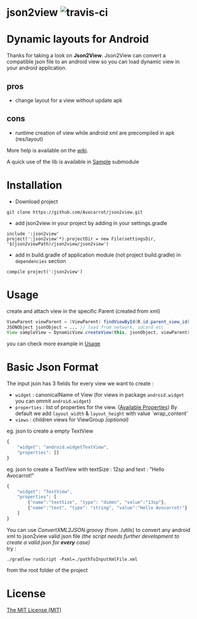 json2view  ![travis-ci](https://magnum.travis-ci.com/Avocarrot/json2view.svg?token=JZNsn6pty78ndT1Z2naj&branch=master)
============

# Dynamic layouts for Android

Thanks for taking a look on **Json2View**.
Json2View can convert a compatible json file to an android view so you can load dynamic view in your android application.


## pros
* change layout for a view without update apk

## cons
* runtime creation of view while android xml are precompiled in apk (res/layout)

More help is available on the [wiki](https://github.com/Avocarrot/json2view/wiki).

A quick use of the lib is available in [Sample](https://github.com/Avocarrot/json2view/tree/master/sample) submodule



# Installation
- Download project
```
git clone https://github.com/Avocarrot/json2view.git
```


- add json2view in your project by adding in your settings.gradle
```
include ':json2view'
project(':json2view'*).projectDir = new File(settingsDir, '$(json2viewPath)/json2view/json2view')
```


- add in build.gradle of application module (not project build.gradle) in `dependencies` section

```
compile project(':json2view')
```


# Usage
create and attach view in the specific Parent (created from xml) <br/>
```java
ViewParent viewParent = (ViewParent) findViewById(R.id.parent_view_id)
JSONObject jsonObject = ... // load from network, sdcard etc
View sampleView = DynamicView.createView(this, jsonObject, viewParent);
```

you can check more example in [Usage](https://github.com/Avocarrot/json2view/wiki/Usage)

# Basic Json Format
The input json has 3 fields for every view we want to create :

* `widget` : canonicalName of View (for views in package `android.widget` you can ommit `android.widget`)
* `properties` : list of properties for the view. ([Available Properties](https://github.com/Avocarrot/json2view/wiki/Available-Properties)) By default we add `layout_width` & `layout_height` with value `wrap_content'
* `views` : children views for ViewGroup _(optional)_

eg. json to create a empty TextView
```javascript
{
    "widget": "android.widgetTextView",
	"properties": []
}
```

eg. json to create a TextView with textSize : 12sp and text : "Hello Avocarrot!"
```javascript
{
    "widget": "TextView",
	"properties": [
	    {"name":"textSize", "type": "dimen", "value":"13sp"},
	    {"name":"text", "type": "string", "value":"Hello Avocarrot!"}
	]
}
```

You can use *ConvertXML2JSON.groovy* (from ./utils) to convert any android xml to json2view valid json file
_(the script needs further development to create a valid json for <b>every</b> case)_ <br/>
try : <br/>

```
./gradlew runScript -Pxml=./pathToInputXmlFile.xml
```
from the root folder of the project


# License
[The MIT License (MIT)](https://github.com/Avocarrot/json2view/blob/master/LICENSE)